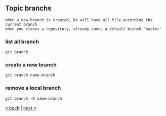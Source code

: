 ## Topic branchs
```
when a new branch is created, he will have all file according the current branch
when you clones a repository, already comes a default branch 'master'
```

### list all branch
	git branch
### create a new branch
	git branch name-branch
### remove a local branch
	git branch -D name-branch

[&laquo; back](https://github.com/MRCardoso/git-code/blob/master/topics/commit.md) |
[next &raquo;](https://github.com/MRCardoso/git-code/blob/master/topics/checkout.md)
